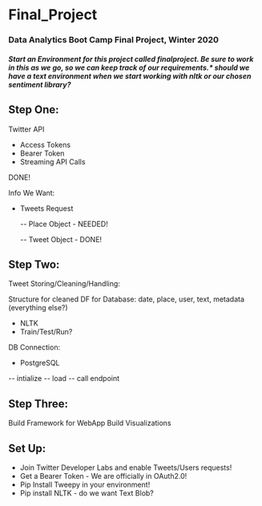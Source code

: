 # Final_Project

### Data Analytics Boot Camp Final Project, Winter 2020

##### Start an Environment for this project called finalproject. Be sure to work in this as we go, so we can keep track of our requirements.* should we have a text environment when we start working with nltk or our chosen sentiment library?

## Step One:

Twitter API

* Access Tokens
* Bearer Token
* Streaming API Calls

DONE!

Info We Want:

* Tweets Request

    -- Place Object - NEEDED!

    -- Tweet Object - DONE!

## Step Two:

Tweet Storing/Cleaning/Handling:

Structure for cleaned DF for Database:
date, place, user, text, metadata (everything else?)

* NLTK
* Train/Test/Run?

DB Connection:

* PostgreSQL

 -- intialize 
 -- load
 -- call endpoint

 ## Step Three:
 Build Framework for WebApp
 Build Visualizations


 ## Set Up:

* Join Twitter Developer Labs and enable Tweets/Users requests!
* Get a Bearer Token - We are officially in OAuth2.0!
* Pip Install Tweepy in your environment!
* Pip install NLTK - do we want Text Blob?

